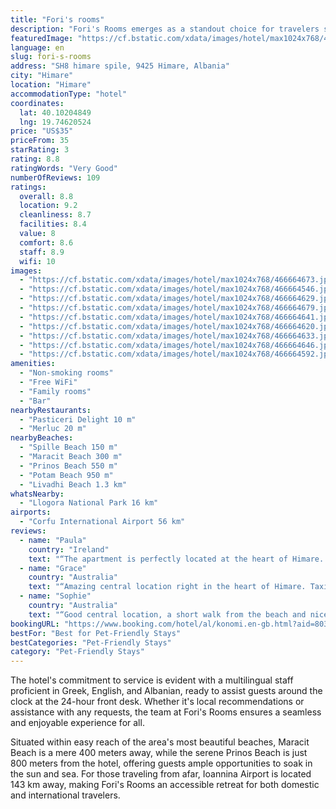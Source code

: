 ```yaml
---
title: "Fori's rooms"
description: "Fori's Rooms emerges as a standout choice for travelers seeking a blend of comfort and convenience, perfectly positioned just a stone's throw away from the pristine Spille Beach in Himare."
featuredImage: "https://cf.bstatic.com/xdata/images/hotel/max1024x768/466664673.jpg?k=0e852da17e1aebd5568e0801094c9934959d2ed17b23687c63ffa791aa761335&o=&hp=1"
language: en
slug: fori-s-rooms
address: "SH8 himare spile, 9425 Himare, Albania"
city: "Himare"
location: "Himare"
accommodationType: "hotel"
coordinates:
  lat: 40.10204849
  lng: 19.74620524
price: "US$35"
priceFrom: 35
starRating: 3
rating: 8.8
ratingWords: "Very Good"
numberOfReviews: 109
ratings:
  overall: 8.8
  location: 9.2
  cleanliness: 8.7
  facilities: 8.4
  value: 8
  comfort: 8.6
  staff: 8.9
  wifi: 10
images:
  - "https://cf.bstatic.com/xdata/images/hotel/max1024x768/466664673.jpg?k=0e852da17e1aebd5568e0801094c9934959d2ed17b23687c63ffa791aa761335&o=&hp=1"
  - "https://cf.bstatic.com/xdata/images/hotel/max1024x768/466664546.jpg?k=7b7fc88e53a1cb3cba5135a390994ff2cf4c1b11b91eb12fa3a99782a9f0e07d&o=&hp=1"
  - "https://cf.bstatic.com/xdata/images/hotel/max1024x768/466664629.jpg?k=e9084d9f6de1f85fc712675afefa5c35ef6b76cb4241e78e5a1626c692eb2d12&o=&hp=1"
  - "https://cf.bstatic.com/xdata/images/hotel/max1024x768/466664679.jpg?k=e21b3b8016a5a63cdc7b4c9e08b312bcc4dcc5fc897fb4cf60003a1718152a2b&o=&hp=1"
  - "https://cf.bstatic.com/xdata/images/hotel/max1024x768/466664641.jpg?k=39a011fd4aec5c858ba5b10ddb72c08b199973fb5e8ccb8406022b4fcaf84ed3&o=&hp=1"
  - "https://cf.bstatic.com/xdata/images/hotel/max1024x768/466664620.jpg?k=a688a32ea4497f6ec5d3f564d39518706777d3c66738373cfc5851c505e07e77&o=&hp=1"
  - "https://cf.bstatic.com/xdata/images/hotel/max1024x768/466664633.jpg?k=e296f4fb79b51a3d8f02725e0164847e5c53b4ab32f9e0d2e51ee3c417bab0c5&o=&hp=1"
  - "https://cf.bstatic.com/xdata/images/hotel/max1024x768/466664646.jpg?k=4ff6614eae6e69a4ed4ef56cbe780db5e88f47ce2497aa55a12cf2d95961a4a0&o=&hp=1"
  - "https://cf.bstatic.com/xdata/images/hotel/max1024x768/466664592.jpg?k=a26d4de1527e1823ee33f00ee8d2ec6042c819e746d9b777e184aa28120de00a&o=&hp=1"
amenities:
  - "Non-smoking rooms"
  - "Free WiFi"
  - "Family rooms"
  - "Bar"
nearbyRestaurants:
  - "Pasticeri Delight 10 m"
  - "Merluc 20 m"
nearbyBeaches:
  - "Spille Beach 150 m"
  - "Maracit Beach 300 m"
  - "Prinos Beach 550 m"
  - "Potam Beach 950 m"
  - "Livadhi Beach 1.3 km"
whatsNearby:
  - "Llogora National Park 16 km"
airports:
  - "Corfu International Airport 56 km"
reviews:
  - name: "Paula"
    country: "Ireland"
    text: "“The apartment is perfectly located at the heart of Himare. The bedroom is small, but very clean. The bed is comfortable, the air con works well, the shower is good and the bathroom is bid. There is a minifridge and a nice balcony with a table and...”"
  - name: "Grace"
    country: "Australia"
    text: "“Amazing central location right in the heart of Himare. Taxi stop right out the front, beach is one block away. Very convenient! The rooms are very clean, comfortable and well equipped with everything we needed for a short stay. Check in is at the...”"
  - name: "Sophie"
    country: "Australia"
    text: "“Good central location, a short walk from the beach and nice restaurants. The room was clean and tidy. Host was very lovely and accomodating, she even helped us with catching the bus. Would recommend this place to anyone looking to stay in Himare.”"
bookingURL: "https://www.booking.com/hotel/al/konomi.en-gb.html?aid=8035640"
bestFor: "Best for Pet-Friendly Stays"
bestCategories: "Pet-Friendly Stays"
category: "Pet-Friendly Stays"
---
```


The hotel's commitment to service is evident with a multilingual staff proficient in Greek, English, and Albanian, ready to assist guests around the clock at the 24-hour front desk. Whether it's local recommendations or assistance with any requests, the team at Fori's Rooms ensures a seamless and enjoyable experience for all.

Situated within easy reach of the area's most beautiful beaches, Maracit Beach is a mere 400 meters away, while the serene Prinos Beach is just 800 meters from the hotel, offering guests ample opportunities to soak in the sun and sea. For those traveling from afar, Ioannina Airport is located 143 km away, making Fori's Rooms an accessible retreat for both domestic and international travelers.